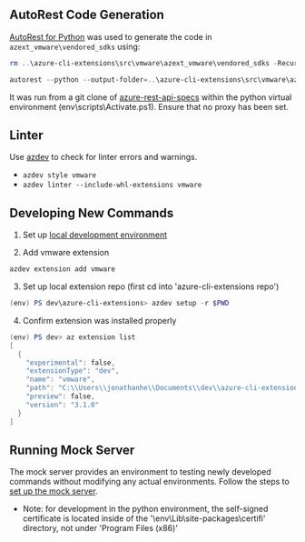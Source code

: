 ## AutoRest Code Generation

[AutoRest for Python](https://github.com/Azure/autorest.python) was used to generate the code in `azext_vmware\vendored_sdks` using:

```powershell
rm ..\azure-cli-extensions\src\vmware\azext_vmware\vendored_sdks -Recurse

autorest --python --output-folder=..\azure-cli-extensions\src\vmware\azext_vmware\vendored_sdks --use=@autorest/python@5.9.3 --tag=package-2021-06-01 --azure-arm=true --namespace=avs_client --override-client-name=AVSClient specification\vmware\resource-manager\readme.md
```

It was run from a git clone of [azure-rest-api-specs](https://github.com/Azure/azure-rest-api-specs) within the python virtual environment (env\scripts\Activate.ps1). Ensure that no proxy has been set.

## Linter

Use [azdev](https://github.com/Azure/azure-cli-dev-tools) to check for linter errors and warnings.

- `azdev style vmware`
- `azdev linter --include-whl-extensions vmware`

## Developing New Commands

1. Set up [local development environment](https://github.com/Azure/azure-cli-dev-tools#setting-up-your-development-environment)

2. Add vmware extension

```powershell
azdev extension add vmware
```

3. Set up local extension repo (first cd into 'azure-cli-extensions repo')

```powershell
(env) PS dev\azure-cli-extensions> azdev setup -r $PWD
```

4. Confirm extension was installed properly

```powershell
(env) PS dev> az extension list
[
  {
    "experimental": false,
    "extensionType": "dev",
    "name": "vmware",
    "path": "C:\\Users\\jonathanhe\\Documents\\dev\\azure-cli-extensions\\src\\vmware",
    "preview": false,
    "version": "3.1.0"
  }
]
```

## Running Mock Server

The mock server provides an environment to testing newly developed commands without modifying any actual environments. Follow the steps to [set up the mock server](https://dev.azure.com/msazure/One/_git/Azure-Dedicated-AVS?path=%2Fsrc%2Ffct%2Fmock_api%2FREADME.md&_a=preview).

- Note: for development in the python environment, the self-signed certificate is located inside of the '\env\Lib\site-packages\certifi' directory, not under 'Program Files (x86)'
